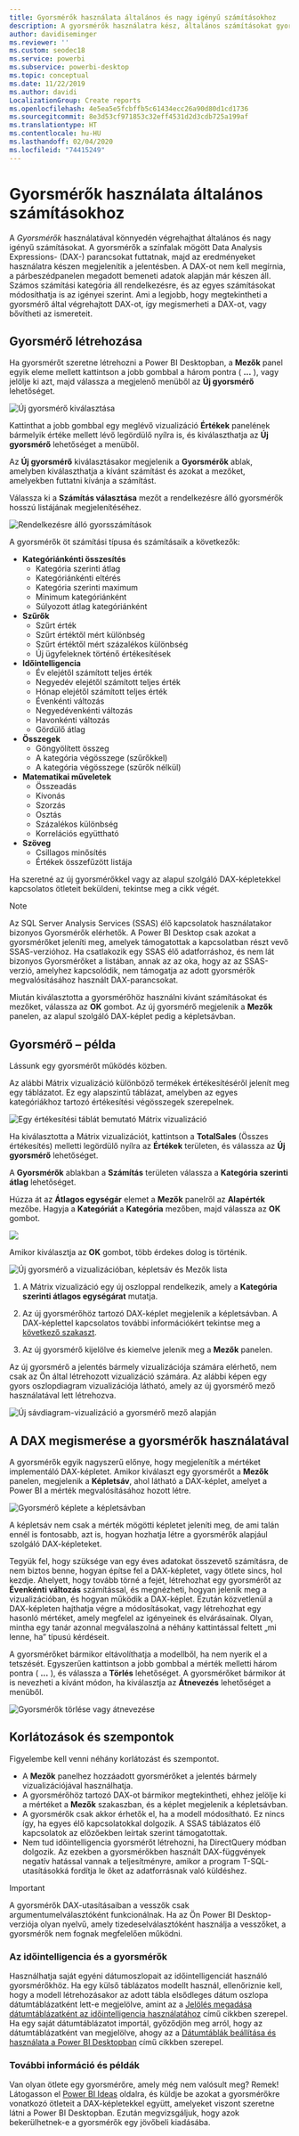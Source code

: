 ```yaml
---
title: Gyorsmérők használata általános és nagy igényű számításokhoz
description: A gyorsmérők használatra kész, általános számításokat gyorsan elvégző DAX-képleteket biztosítanak.
author: davidiseminger
ms.reviewer: ''
ms.custom: seodec18
ms.service: powerbi
ms.subservice: powerbi-desktop
ms.topic: conceptual
ms.date: 11/22/2019
ms.author: davidi
LocalizationGroup: Create reports
ms.openlocfilehash: 4e5ea5e5fcbffb5c61434ecc26a90d80d1cd1736
ms.sourcegitcommit: 8e3d53cf971853c32eff4531d2d3cdb725a199af
ms.translationtype: HT
ms.contentlocale: hu-HU
ms.lasthandoff: 02/04/2020
ms.locfileid: "74415249"
---
```

# <a name="use-quick-measures-for-common-calculations"></a>Gyorsmérők használata általános számításokhoz
A *Gyorsmérők* használatával könnyedén végrehajthat általános és nagy igényű számításokat. A gyorsmérők a színfalak mögött Data Analysis Expressions- (DAX-) parancsokat futtatnak, majd az eredményeket használatra készen megjelenítik a jelentésben. A DAX-ot nem kell megírnia, a párbeszédpanelen megadott bemeneti adatok alapján már készen áll. Számos számítási kategória áll rendelkezésre, és az egyes számításokat módosíthatja is az igényei szerint. Ami a legjobb, hogy megtekintheti a gyorsmérő által végrehajtott DAX-ot, így megismerheti a DAX-ot, vagy bővítheti az ismereteit.

## <a name="create-a-quick-measure"></a>Gyorsmérő létrehozása

Ha gyorsmérőt szeretne létrehozni a Power BI Desktopban, a **Mezők** panel egyik eleme mellett kattintson a jobb gombbal a három pontra ( **...** ), vagy jelölje ki azt, majd válassza a megjelenő menüből az **Új gyorsmérő** lehetőséget. 

![Új gyorsmérő kiválasztása](media/desktop-quick-measures/quick-measures_01.png)

Kattinthat a jobb gombbal egy meglévő vizualizáció **Értékek** panelének bármelyik értéke mellett lévő legördülő nyílra is, és kiválaszthatja az **Új gyorsmérő** lehetőséget a menüből. 

Az **Új gyorsmérő** kiválasztásakor megjelenik a **Gyorsmérők** ablak, amelyben kiválaszthatja a kívánt számítást és azokat a mezőket, amelyekben futtatni kívánja a számítást. 

Válassza ki a **Számítás választása** mezőt a rendelkezésre álló gyorsmérők hosszú listájának megjelenítéséhez. 

![Rendelkezésre álló gyorsszámítások](media/desktop-quick-measures/quick-measures_04.png)

A gyorsmérők öt számítási típusa és számításaik a következők:

* **Kategóriánkénti összesítés**
  * Kategória szerinti átlag
  * Kategóriánkénti eltérés
  * Kategória szerinti maximum
  * Minimum kategóriánként
  * Súlyozott átlag kategóriánként
* **Szűrők**
  * Szűrt érték
  * Szűrt értéktől mért különbség
  * Szűrt értéktől mért százalékos különbség
  * Új ügyfeleknek történő értékesítések
* **Időintelligencia**
  * Év elejétől számított teljes érték
  * Negyedév elejétől számított teljes érték
  * Hónap elejétől számított teljes érték
  * Évenkénti változás
  * Negyedévenkénti változás
  * Havonkénti változás
  * Gördülő átlag
* **Összegek**
  * Göngyölített összeg
  * A kategória végösszege (szűrőkkel)
  * A kategória végösszege (szűrők nélkül)
* **Matematikai műveletek**
  * Összeadás
  * Kivonás
  * Szorzás
  * Osztás
  * Százalékos különbség
  * Korrelációs együttható
* **Szöveg**
  * Csillagos minősítés
  * Értékek összefűzött listája

Ha szeretné az új gyorsmérőkkel vagy az alapul szolgáló DAX-képletekkel kapcsolatos ötleteit beküldeni, tekintse meg a cikk végét.

> [!NOTE]
> Az SQL Server Analysis Services (SSAS) élő kapcsolatok használatakor bizonyos Gyorsmérők elérhetők. A Power BI Desktop csak azokat a gyorsmérőket jeleníti meg, amelyek támogatottak a kapcsolatban részt vevő SSAS-verzióhoz. Ha csatlakozik egy SSAS élő adatforráshoz, és nem lát bizonyos Gyorsmérőket a listában, annak az az oka, hogy az az SSAS-verzió, amelyhez kapcsolódik, nem támogatja az adott gyorsmérők megvalósításához használt DAX-parancsokat.

Miután kiválasztotta a gyorsmérőhöz használni kívánt számításokat és mezőket, válassza az **OK** gombot. Az új gyorsmérő megjelenik a **Mezők** panelen, az alapul szolgáló DAX-képlet pedig a képletsávban. 

## <a name="quick-measure-example"></a>Gyorsmérő – példa
Lássunk egy gyorsmérőt működés közben.

Az alábbi Mátrix vizualizáció különböző termékek értékesítéséről jelenít meg egy táblázatot. Ez egy alapszintű táblázat, amelyben az egyes kategóriákhoz tartozó értékesítési végösszegek szerepelnek.

![Egy értékesítési táblát bemutató Mátrix vizualizáció](media/desktop-quick-measures/quick-measures_05.png)

Ha kiválasztotta a Mátrix vizualizációt, kattintson a **TotalSales** (Összes értékesítés) melletti legördülő nyílra az **Értékek** területen, és válassza az **Új gyorsmérő** lehetőséget. 

A **Gyorsmérők** ablakban a **Számítás** területen válassza a **Kategória szerinti átlag** lehetőséget. 

Húzza át az **Átlagos egységár** elemet a **Mezők** panelről az **Alapérték** mezőbe. Hagyja a **Kategóriát** a **Kategória** mezőben, majd válassza az **OK** gombot. 

![](media/desktop-quick-measures/quick-measures_06.png)

Amikor kiválasztja az **OK** gombot, több érdekes dolog is történik.

![Új gyorsmérő a vizualizációban, képletsáv és Mezők lista](media/desktop-quick-measures/quick-measures_07.png)

1. A Mátrix vizualizáció egy új oszloppal rendelkezik, amely a **Kategória szerinti átlagos egységárat** mutatja.
   
2. Az új gyorsmérőhöz tartozó DAX-képlet megjelenik a képletsávban. A DAX-képlettel kapcsolatos további információkért tekintse meg a [következő szakaszt](#learn-dax-by-using-quick-measures).
   
3. Az új gyorsmérő kijelölve és kiemelve jelenik meg a **Mezők** panelen. 

Az új gyorsmérő a jelentés bármely vizualizációja számára elérhető, nem csak az Ön által létrehozott vizualizáció számára. Az alábbi képen egy gyors oszlopdiagram vizualizációja látható, amely az új gyorsmérő mező használatával lett létrehozva.

![Új sávdiagram-vizualizáció a gyorsmérő mező alapján](media/desktop-quick-measures/quick-measures_09.png)

## <a name="learn-dax-by-using-quick-measures"></a>A DAX megismerése a gyorsmérők használatával
A gyorsmérők egyik nagyszerű előnye, hogy megjelenítik a mértéket implementáló DAX-képletet. Amikor kiválaszt egy gyorsmérőt a **Mezők** panelen, megjelenik a **Képletsáv**, ahol látható a DAX-képlet, amelyet a Power BI a mérték megvalósításához hozott létre.

![Gyorsmérő képlete a képletsávban](media/desktop-quick-measures/quick-measures_10.png)

A képletsáv nem csak a mérték mögötti képletet jeleníti meg, de ami talán ennél is fontosabb, azt is, hogyan hozhatja létre a gyorsmérők alapjául szolgáló DAX-képleteket.

Tegyük fel, hogy szüksége van egy éves adatokat összevető számításra, de nem biztos benne, hogyan építse fel a DAX-képletet, vagy ötlete sincs, hol kezdje. Ahelyett, hogy tovább törné a fejét, létrehozhat egy gyorsmérőt az **Évenkénti változás** számítással, és megnézheti, hogyan jelenik meg a vizualizációban, és hogyan működik a DAX-képlet. Ezután közvetlenül a DAX-képleten hajthatja végre a módosításokat, vagy létrehozhat egy hasonló mértéket, amely megfelel az igényeinek és elvárásainak. Olyan, mintha egy tanár azonnal megválaszolná a néhány kattintással feltett „mi lenne, ha” típusú kérdéseit. 

A gyorsmérőket bármikor eltávolíthatja a modellből, ha nem nyerik el a tetszését. Egyszerűen kattintson a jobb gombbal a mérték melletti három pontra ( **...** ), és válassza a **Törlés** lehetőséget. A gyorsmérőket bármikor át is nevezheti a kívánt módon, ha kiválasztja az **Átnevezés** lehetőséget a menüből. 

![Gyorsmérők törlése vagy átnevezése](media/desktop-quick-measures/quick-measures_11.png)

## <a name="limitations-and-considerations"></a>Korlátozások és szempontok
Figyelembe kell venni néhány korlátozást és szempontot.

- A **Mezők** panelhez hozzáadott gyorsmérőket a jelentés bármely vizualizációjával használhatja.
- A gyorsmérőhöz tartozó DAX-ot bármikor megtekintheti, ehhez jelölje ki a mértéket a **Mezők** szakaszban, és a képlet megjelenik a képletsávban.
- A gyorsmérők csak akkor érhetők el, ha a modell módosítható. Ez nincs így, ha egyes élő kapcsolatokkal dolgozik. A SSAS táblázatos élő kapcsolatok az előzőekben leírtak szerint támogatottak.
- Nem tud időintelligencia gyorsmérőt létrehozni, ha DirectQuery módban dolgozik. Az ezekben a gyorsmérőkben használt DAX-függvények negatív hatással vannak a teljesítményre, amikor a program T-SQL-utasításokká fordítja le őket az adatforrásnak való küldéshez.

> [!IMPORTANT]
> A gyorsmérők DAX-utasításaiban a vesszők csak argumentumelválasztóként funkcionálnak. Ha az Ön Power BI Desktop-verziója olyan nyelvű, amely tizedeselválasztóként használja a vesszőket, a gyorsmérők nem fognak megfelelően működni.

### <a name="time-intelligence-and-quick-measures"></a>Az időintelligencia és a gyorsmérők
Használhatja saját egyéni dátumoszlopait az időintelligenciát használó gyorsmérőkhöz. Ha egy külső táblázatos modellt használ, ellenőriznie kell, hogy a modell létrehozásakor az adott tábla elsődleges dátum oszlopa dátumtáblázatként lett-e megjelölve, amint az a [Jelölés megadása dátumtáblázatként az időintelligencia használatához](https://docs.microsoft.com/sql/analysis-services/tabular-models/specify-mark-as-date-table-for-use-with-time-intelligence-ssas-tabular) című cikkben szerepel. Ha egy saját dátumtáblázatot importál, győződjön meg arról, hogy az dátumtáblázatként van megjelölve, ahogy az a [Dátumtáblák beállítása és használata a Power BI Desktopban](desktop-date-tables.md) című cikkben szerepel.

### <a name="additional-information-and-examples"></a>További információ és példák
Van olyan ötlete egy gyorsmérőre, amely még nem valósult meg? Remek! Látogasson el [Power BI Ideas](https://go.microsoft.com/fwlink/?linkid=842906) oldalra, és küldje be azokat a gyorsmérőkre vonatkozó ötleteit a DAX-képletekkel együtt, amelyeket viszont szeretne látni a Power BI Desktopban. Ezután megvizsgáljuk, hogy azok bekerülhetnek-e a gyorsmérők egy jövőbeli kiadásába.

